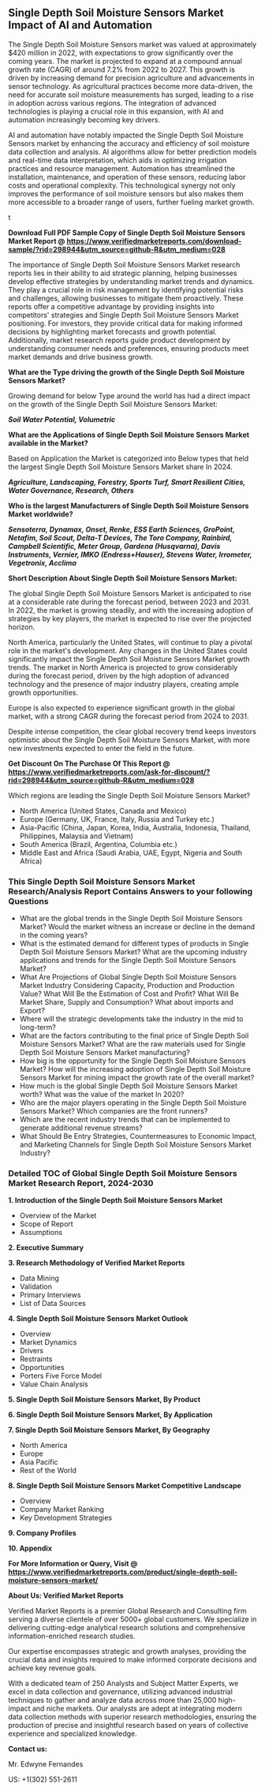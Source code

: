 <h2>Single Depth Soil Moisture Sensors Market Impact of AI and Automation</h2><p>The Single Depth Soil Moisture Sensors market was valued at approximately $420 million in 2022, with expectations to grow significantly over the coming years. The market is projected to expand at a compound annual growth rate (CAGR) of around 7.2% from 2022 to 2027. This growth is driven by increasing demand for precision agriculture and advancements in sensor technology. As agricultural practices become more data-driven, the need for accurate soil moisture measurements has surged, leading to a rise in adoption across various regions. The integration of advanced technologies is playing a crucial role in this expansion, with AI and automation increasingly becoming key drivers.</p><p>AI and automation have notably impacted the Single Depth Soil Moisture Sensors market by enhancing the accuracy and efficiency of soil moisture data collection and analysis. AI algorithms allow for better prediction models and real-time data interpretation, which aids in optimizing irrigation practices and resource management. Automation has streamlined the installation, maintenance, and operation of these sensors, reducing labor costs and operational complexity. This technological synergy not only improves the performance of soil moisture sensors but also makes them more accessible to a broader range of users, further fueling market growth.</p>t</p><p id="" class=""><strong>Download Full PDF Sample Copy of Single Depth Soil Moisture Sensors Market Report @ <a href="https://www.verifiedmarketreports.com/download-sample/?rid=298944&utm_source=github-R&utm_medium=028" target="_blank">https://www.verifiedmarketreports.com/download-sample/?rid=298944&utm_source=github-R&utm_medium=028</a></strong></p><p>The importance of&nbsp;Single Depth Soil Moisture Sensors Market research reports lies in their ability to aid strategic planning, helping businesses develop effective strategies by understanding market trends and dynamics. They play a crucial role in risk management by identifying potential risks and challenges, allowing businesses to mitigate them proactively. These reports offer a competitive advantage by providing insights into competitors' strategies and Single Depth Soil Moisture Sensors Market positioning. For investors, they provide critical data for making informed decisions by highlighting market forecasts and growth potential. Additionally, market research reports guide product development by understanding consumer needs and preferences, ensuring products meet market demands and drive business growth.</p><p><strong>What are the&nbsp;Type driving the growth of the Single Depth Soil Moisture Sensors Market?</strong></p><p id="" class="">Growing demand for below Type around the world has had a direct impact on the growth of the Single Depth Soil Moisture Sensors Market:</p><em><strong>Soil Water Potential, Volumetric</strong></em></p><strong>What are the&nbsp;Applications&nbsp;of Single Depth Soil Moisture Sensors Market available in the Market?</strong></p><p id="" class="">Based on Application the Market is categorized into Below types that held the largest Single Depth Soil Moisture Sensors Market share In 2024.</p><em><strong>Agriculture, Landscaping, Forestry, Sports Turf, Smart Resilient Cities, Water Governance, Research, Others</strong></em></p><strong>Who is the largest Manufacturers of Single Depth Soil Moisture Sensors Market worldwide?</strong></p><p><em><strong>Sensoterra, Dynamax, Onset, Renke, ESS Earth Sciences, GroPoint, Netafim, Soil Scout, Delta-T Devices, The Toro Company, Rainbird, Campbell Scientific, Meter Group, Gardena (Husqvarna), Davis Instruments, Vernier, IMKO (Endress+Hauser), Stevens Water, Irrometer, Vegetronix, Acclima</strong></em></p><p id="" class=""><strong>Short Description About Single Depth Soil Moisture Sensors Market:</strong></p><p>The global Single Depth Soil Moisture Sensors Market is anticipated to rise at a considerable rate during the forecast period, between 2023 and 2031. In 2022, the market is growing steadily, and with the increasing adoption of strategies by key players, the market is expected to rise over the projected horizon.</p><p>North America, particularly the United States, will continue to play a pivotal role in the market's development. Any changes in the United States could significantly impact the Single Depth Soil Moisture Sensors Market growth trends. The market in North America is projected to grow considerably during the forecast period, driven by the high adoption of advanced technology and the presence of major industry players, creating ample growth opportunities.</p><p>Europe is also expected to experience significant growth in the global market, with a strong CAGR during the forecast period from 2024 to 2031.</p><p>Despite intense competition, the clear global recovery trend keeps investors optimistic about the Single Depth Soil Moisture Sensors Market, with more new investments expected to enter the field in the future.</p><p id="" class=""><strong>Get Discount On The Purchase Of This Report @ <a href="https://www.verifiedmarketreports.com/ask-for-discount/?rid=298944&utm_source=github-R&utm_medium=028" target="_blank">https://www.verifiedmarketreports.com/ask-for-discount/?rid=298944&utm_source=github-R&utm_medium=028</a></strong></p>Which regions are leading the Single Depth Soil Moisture Sensors Market?</p><ul><li>North America (United States, Canada and Mexico)</li><li>Europe (Germany, UK, France, Italy, Russia and Turkey etc.)</li><li>Asia-Pacific (China, Japan, Korea, India, Australia, Indonesia, Thailand, Philippines, Malaysia and Vietnam)</li><li>South America (Brazil, Argentina, Columbia etc.)</li><li>Middle East and Africa (Saudi Arabia, UAE, Egypt, Nigeria and South Africa)</li></ul><h3 id="" class="">This Single Depth Soil Moisture Sensors Market Research/Analysis Report Contains Answers to your following Questions</h3><ul><li>What are the global trends in the Single Depth Soil Moisture Sensors Market? Would the market witness an increase or decline in the demand in the coming years?</li><li>What is the estimated demand for different types of products in Single Depth Soil Moisture Sensors Market? What are the upcoming industry applications and trends for the Single Depth Soil Moisture Sensors Market?</li><li>What Are Projections of Global Single Depth Soil Moisture Sensors Market Industry Considering Capacity, Production and Production Value? What Will Be the Estimation of Cost and Profit? What Will Be Market Share, Supply and Consumption? What about imports and Export?</li><li>Where will the strategic developments take the industry in the mid to long-term?</li><li>What are the factors contributing to the final price of Single Depth Soil Moisture Sensors Market? What are the raw materials used for Single Depth Soil Moisture Sensors Market manufacturing?</li><li>How big is the opportunity for the Single Depth Soil Moisture Sensors Market? How will the increasing adoption of Single Depth Soil Moisture Sensors Market for mining impact the growth rate of the overall market?</li><li>How much is the global Single Depth Soil Moisture Sensors Market worth? What was the value of the market In 2020?</li><li>Who are the major players operating in the Single Depth Soil Moisture Sensors Market? Which companies are the front runners?</li><li>Which are the recent industry trends that can be implemented to generate additional revenue streams?</li><li>What Should Be Entry Strategies, Countermeasures to Economic Impact, and Marketing Channels for Single Depth Soil Moisture Sensors Market Industry?</li></ul><h3 id="" class="">Detailed TOC of Global Single Depth Soil Moisture Sensors Market Research Report, 2024-2030</h3><p id="" class=""><strong>1. Introduction of the Single Depth Soil Moisture Sensors Market</strong></p><ul><li>Overview of the Market</li><li>Scope of Report</li><li>Assumptions</li></ul><p id="" class=""><strong>2. Executive Summary</strong></p><p id="" class=""><strong>3. Research Methodology of Verified Market Reports</strong></p><ul><li>Data Mining</li><li>Validation</li><li>Primary Interviews</li><li>List of Data Sources</li></ul><p id="" class=""><strong>4. Single Depth Soil Moisture Sensors Market Outlook</strong></p><ul><li>Overview</li><li>Market Dynamics</li><li>Drivers</li><li>Restraints</li><li>Opportunities</li><li>Porters Five Force Model</li><li>Value Chain Analysis</li></ul><p id="" class=""><strong>5. Single Depth Soil Moisture Sensors Market, By Product</strong></p><p id="" class=""><strong>6. Single Depth Soil Moisture Sensors Market, By Application</strong></p><p id="" class=""><strong>7. Single Depth Soil Moisture Sensors Market, By Geography</strong></p><ul><li>North America</li><li>Europe</li><li>Asia Pacific</li><li>Rest of the World</li></ul><p id="" class=""><strong>8. Single Depth Soil Moisture Sensors Market Competitive Landscape</strong></p><ul><li>Overview</li><li>Company Market Ranking</li><li>Key Development Strategies</li></ul><p id="" class=""><strong>9. Company Profiles</strong></p><p id="" class=""><strong>10. Appendix</strong></p><p id="" class=""><strong>For More Information or Query, Visit @ <a href="https://www.verifiedmarketreports.com/product/single-depth-soil-moisture-sensors-market/" target="_blank">https://www.verifiedmarketreports.com/product/single-depth-soil-moisture-sensors-market/</a></strong></p><p id="" class=""><strong>About Us: Verified Market Reports</strong></p><p id="" class="">Verified Market Reports is a premier Global Research and Consulting firm serving a diverse clientele of over 5000+ global customers. We specialize in delivering cutting-edge analytical research solutions and comprehensive information-enriched research studies.</p><p id="" class="">Our expertise encompasses strategic and growth analyses, providing the crucial data and insights required to make informed corporate decisions and achieve key revenue goals.</p><p id="" class="">With a dedicated team of 250 Analysts and Subject Matter Experts, we excel in data collection and governance, utilizing advanced industrial techniques to gather and analyze data across more than 25,000 high-impact and niche markets. Our analysts are adept at integrating modern data collection methods with superior research methodologies, ensuring the production of precise and insightful research based on years of collective experience and specialized knowledge.</p><p id="" class=""><strong>Contact us:</strong></p><p id="" class="">Mr. Edwyne Fernandes</p><p id="" class="">US: +1(302) 551-2611</p>
